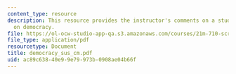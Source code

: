 ```yaml
---
content_type: resource
description: This resource provides the instructor's comments on a students paper
  on democracy.
file: https://ol-ocw-studio-app-qa.s3.amazonaws.com/courses/21m-710-script-analysis-fall-2005/ac89c63840e99e79973b0908ae04b66f_democracy_sus_cm.pdf
file_type: application/pdf
resourcetype: Document
title: democracy_sus_cm.pdf
uid: ac89c638-40e9-9e79-973b-0908ae04b66f
---
```

